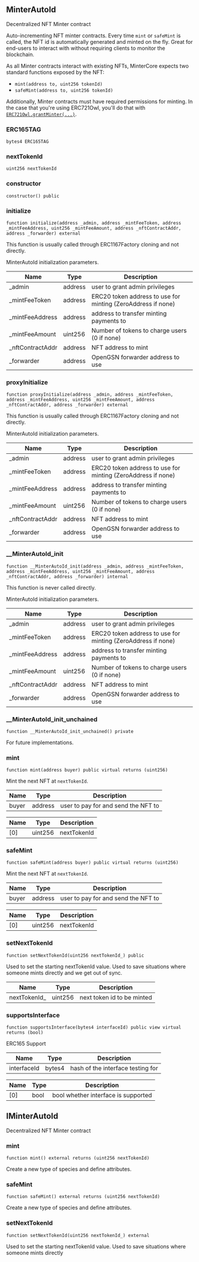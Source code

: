 ## MinterAutoId

Decentralized NFT Minter contract

Auto-incrementing NFT minter contracts. Every time `mint` or `safeMint` is
called, the NFT id is automatically generated and minted on the fly. Great
for end-users to interact with without requiring clients to monitor the
blockchain.

As all Minter contracts interact with existing NFTs, MinterCore expects two
standard functions exposed by the NFT:
- `mint(address to, uint256 tokenId)`
- `safeMint(address to, uint256 tokenId)`

Additionally, Minter contracts must have required permissions for minting. In
the case that you're using ERC721Owl, you'll do that with
[`ERC721Owl.grantMinter(...)`](./ERC721Owl#grantminter).

### ERC165TAG

```solidity
bytes4 ERC165TAG
```

### nextTokenId

```solidity
uint256 nextTokenId
```

### constructor

```solidity
constructor() public
```

### initialize

```solidity
function initialize(address _admin, address _mintFeeToken, address _mintFeeAddress, uint256 _mintFeeAmount, address _nftContractAddr, address _forwarder) external
```

This function is usually called through ERC1167Factory cloning and not directly.

MinterAutoId initialization parameters.

| Name | Type | Description |
| ---- | ---- | ----------- |
| _admin | address | user to grant admin privileges |
| _mintFeeToken | address | ERC20 token address to use for minting (ZeroAddress if none) |
| _mintFeeAddress | address | address to transfer minting payments to |
| _mintFeeAmount | uint256 | Number of tokens to charge users (0 if none) |
| _nftContractAddr | address | NFT address to mint |
| _forwarder | address | OpenGSN forwarder address to use |

### proxyInitialize

```solidity
function proxyInitialize(address _admin, address _mintFeeToken, address _mintFeeAddress, uint256 _mintFeeAmount, address _nftContractAddr, address _forwarder) external
```

This function is usually called through ERC1167Factory cloning and not directly.

MinterAutoId initialization parameters.

| Name | Type | Description |
| ---- | ---- | ----------- |
| _admin | address | user to grant admin privileges |
| _mintFeeToken | address | ERC20 token address to use for minting (ZeroAddress if none) |
| _mintFeeAddress | address | address to transfer minting payments to |
| _mintFeeAmount | uint256 | Number of tokens to charge users (0 if none) |
| _nftContractAddr | address | NFT address to mint |
| _forwarder | address | OpenGSN forwarder address to use |

### __MinterAutoId_init

```solidity
function __MinterAutoId_init(address _admin, address _mintFeeToken, address _mintFeeAddress, uint256 _mintFeeAmount, address _nftContractAddr, address _forwarder) internal
```

This function is never called directly.

MinterAutoId initialization parameters.

| Name | Type | Description |
| ---- | ---- | ----------- |
| _admin | address | user to grant admin privileges |
| _mintFeeToken | address | ERC20 token address to use for minting (ZeroAddress if none) |
| _mintFeeAddress | address | address to transfer minting payments to |
| _mintFeeAmount | uint256 | Number of tokens to charge users (0 if none) |
| _nftContractAddr | address | NFT address to mint |
| _forwarder | address | OpenGSN forwarder address to use |

### __MinterAutoId_init_unchained

```solidity
function __MinterAutoId_init_unchained() private
```

For future implementations.

### mint

```solidity
function mint(address buyer) public virtual returns (uint256)
```

Mint the next NFT at `nextTokenId`.

| Name | Type | Description |
| ---- | ---- | ----------- |
| buyer | address | user to pay for and send the NFT to |

| Name | Type | Description |
| ---- | ---- | ----------- |
| [0] | uint256 | nextTokenId |

### safeMint

```solidity
function safeMint(address buyer) public virtual returns (uint256)
```

Mint the next NFT at `nextTokenId`.

| Name | Type | Description |
| ---- | ---- | ----------- |
| buyer | address | user to pay for and send the NFT to |

| Name | Type | Description |
| ---- | ---- | ----------- |
| [0] | uint256 | nextTokenId |

### setNextTokenId

```solidity
function setNextTokenId(uint256 nextTokenId_) public
```

Used to set the starting nextTokenId value. Used to save situations
where someone mints directly and we get out of sync.

| Name | Type | Description |
| ---- | ---- | ----------- |
| nextTokenId_ | uint256 | next token id to be minted |

### supportsInterface

```solidity
function supportsInterface(bytes4 interfaceId) public view virtual returns (bool)
```

ERC165 Support

| Name | Type | Description |
| ---- | ---- | ----------- |
| interfaceId | bytes4 | hash of the interface testing for |

| Name | Type | Description |
| ---- | ---- | ----------- |
| [0] | bool | bool whether interface is supported |

## IMinterAutoId

Decentralized NFT Minter contract

### mint

```solidity
function mint() external returns (uint256 nextTokenId)
```

Create a new type of species and define attributes.

### safeMint

```solidity
function safeMint() external returns (uint256 nextTokenId)
```

Create a new type of species and define attributes.

### setNextTokenId

```solidity
function setNextTokenId(uint256 nextTokenId_) external
```

Used to set the starting nextTokenId value.
Used to save situations where someone mints directly

